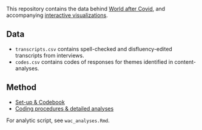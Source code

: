 This repository contains the data behind [World after Covid](https://worldaftercovid.info/), and accompanying [interactive visualizations](http://igorgrossmann.com/wac).

## Data

* `transcripts.csv` contains spell-checked and disfluency-edited transcripts from interviews.
* `codes.csv` contains codes of responses for themes identified in content-analyses.

## Method

* [Set-up & Codebook](https://github.com/grossmania/wac/blob/main/codebook.md)
* [Coding procedures & detailed analyses](https://grossmania.github.io/wac/wac_analyses.html)

For analytic script, see `wac_analyses.Rmd`.
